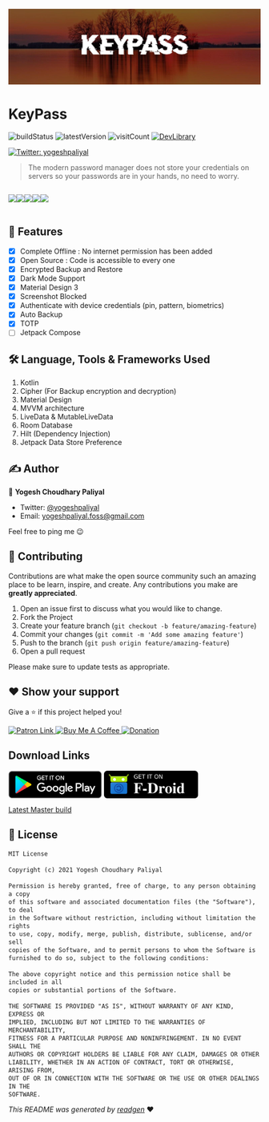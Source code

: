![](cover.jpeg)

# KeyPass

![buildStatus](https://img.shields.io/github/workflow/status/yogeshpaliyal/KeyPass/Deploy%20App%20CI?style=for-the-badge)
![latestVersion](https://img.shields.io/github/v/release/yogeshpaliyal/KeyPass?style=for-the-badge)
![visitCount](https://hits.seeyoufarm.com/api/count/incr/badge.svg?url=https%3A%2F%2Fgithub.com%2Fyogeshpaliyal%2FKeyPass&count_bg=%2379C83D&title_bg=%23555555&icon=&icon_color=%23E7E7E7&title=hits&edge_flat=true&style=for-the-badge")
[![DevLibrary](https://img.shields.io/badge/Part%20of-DevLibrary-9cf?color=4285F4&logoColor=4285F4&logo=google)](https://devlibrary.withgoogle.com/products/android/repos/yogeshpaliyal-KeyPass)

<a href="https://twitter.com/yogeshpaliyal" target="_blank">
<img alt="Twitter: yogeshpaliyal" src="https://img.shields.io/twitter/follow/yogeshpaliyal.svg?style=social" />
</a>

> The modern password manager does not store your credentials on servers so your passwords are in your hands, no need to worry.


<div style="display: inline-block"  align="center">

<img src ="https://github.com/yogeshpaliyal/KeyPass/blob/master/images/image1.png?raw=true" width="19%"/><img src ="https://github.com/yogeshpaliyal/KeyPass/blob/master/images/image2.png?raw=true" width="19%"/><img src ="https://github.com/yogeshpaliyal/KeyPass/blob/master/images/image3.png?raw=true" width="19%"/><img src ="https://github.com/yogeshpaliyal/KeyPass/blob/master/images/image4.png?raw=true" width="19%"/><img src ="https://github.com/yogeshpaliyal/KeyPass/blob/master/images/image5.png?raw=true" width="19%"/>
</div>


## 🤩 Features
- [x] Complete Offline : No internet permission has been added
- [x] Open Source : Code is accessible to every one
- [x] Encrypted Backup and Restore
- [x] Dark Mode Support
- [x] Material Design 3
- [x] Screenshot Blocked
- [x] Authenticate with device credentials (pin, pattern, biometrics)
- [x] Auto Backup
- [x] TOTP
- [ ] Jetpack Compose

## 🛠️ Language, Tools & Frameworks Used
1. Kotlin
2. Cipher (For Backup encryption and decryption)
3. Material Design
4. MVVM architecture
5. LiveData & MutableLiveData
6. Room Database
7. Hilt (Dependency Injection)
8. Jetpack Data Store Preference

## ✍️ Author

👤 **Yogesh Choudhary Paliyal**

* Twitter: <a href="https://twitter.com/yogeshpaliyal" target="_blank">@yogeshpaliyal</a>
* Email: yogeshpaliyal.foss@gmail.com

Feel free to ping me 😉

## 🤝 Contributing

Contributions are what make the open source community such an amazing place to be learn, inspire, and create. Any
contributions you make are **greatly appreciated**.

1. Open an issue first to discuss what you would like to change.
1. Fork the Project
1. Create your feature branch (`git checkout -b feature/amazing-feature`)
1. Commit your changes (`git commit -m 'Add some amazing feature'`)
1. Push to the branch (`git push origin feature/amazing-feature`)
1. Open a pull request

Please make sure to update tests as appropriate.

## ❤ Show your support

Give a ⭐️ if this project helped you!

<a href="https://www.patreon.com/yogeshpaliyal">
  <img alt="Patron Link" src="https://c5.patreon.com/external/logo/become_a_patron_button@2x.png" width="160"/>
</a>

<a href="https://www.buymeacoffee.com/yogeshpaliyal" target="_blank">
    <img src="https://cdn.buymeacoffee.com/buttons/v2/default-yellow.png" alt="Buy Me A Coffee" width="160">
</a>

<a href="https://www.paypal.me/yogeshpaliyal" target="_blank">
    <img src="https://www.paypalobjects.com/en_US/i/btn/btn_donateCC_LG.gif" alt="Donation" width="160">
</a>

## Download Links
<a href='https://play.google.com/store/apps/details?id=com.yogeshpaliyal.keypass'><img align='center' height='55' src='./icons/google_play_badge.png'></a>
<a href='https://f-droid.org/en/packages/com.yogeshpaliyal.keypass/'><img align='center' alt='Get it on F-Droid' src='./icons/fdroid_badge.png' height="55"/></a>

  
[Latest Master build](https://github.com/yogeshpaliyal/KeyPass/releases/download/latest/app-staging-debug.apk)

## 📝 License

```
MIT License

Copyright (c) 2021 Yogesh Choudhary Paliyal

Permission is hereby granted, free of charge, to any person obtaining a copy
of this software and associated documentation files (the "Software"), to deal
in the Software without restriction, including without limitation the rights
to use, copy, modify, merge, publish, distribute, sublicense, and/or sell
copies of the Software, and to permit persons to whom the Software is
furnished to do so, subject to the following conditions:

The above copyright notice and this permission notice shall be included in all
copies or substantial portions of the Software.

THE SOFTWARE IS PROVIDED "AS IS", WITHOUT WARRANTY OF ANY KIND, EXPRESS OR
IMPLIED, INCLUDING BUT NOT LIMITED TO THE WARRANTIES OF MERCHANTABILITY,
FITNESS FOR A PARTICULAR PURPOSE AND NONINFRINGEMENT. IN NO EVENT SHALL THE
AUTHORS OR COPYRIGHT HOLDERS BE LIABLE FOR ANY CLAIM, DAMAGES OR OTHER
LIABILITY, WHETHER IN AN ACTION OF CONTRACT, TORT OR OTHERWISE, ARISING FROM,
OUT OF OR IN CONNECTION WITH THE SOFTWARE OR THE USE OR OTHER DEALINGS IN THE
SOFTWARE.
```

_This README was generated by [readgen](https://github.com/theapache64/readgen)_ ❤
